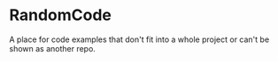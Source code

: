 # RandomCode
A place for code examples that don't fit into a whole project or can't be shown as another repo.
